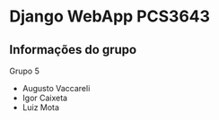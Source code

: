 # Django WebApp PCS3643

## Informações do grupo

Grupo 5
* Augusto Vaccareli
* Igor Caixeta
* Luiz Mota
